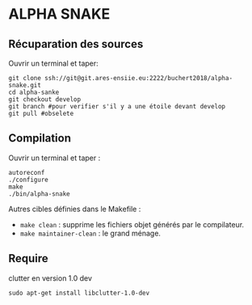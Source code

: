 
ALPHA SNAKE
===========
Récuparation des sources
------------------------
Ouvrir un terminal et taper:
    
    git clone ssh://git@git.ares-ensiie.eu:2222/buchert2018/alpha-snake.git
    cd alpha-sanke
    git checkout develop
    git branch #pour verifier s'il y a une étoile devant develop
    git pull #obselete



Compilation
-----------

Ouvrir un terminal et taper :

    autoreconf
    ./configure
    make
    ./bin/alpha-snake
    
Autres cibles définies dans le Makefile :

 - `make clean` : supprime les fichiers objet générés par le compilateur.
 - `make maintainer-clean` : le grand ménage.


Require
-------
clutter en version 1.0 dev
    
    sudo apt-get install libclutter-1.0-dev
